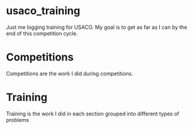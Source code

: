 # usaco_training
Just me logging training for USACO. My goal is to get as far as I can by the end of this competition cycle. 

# Competitions

Competitions are the work I did during competitions.

# Training

Training is the work I did in each section grouped into different types of problems
